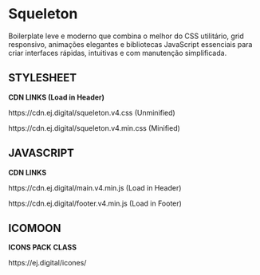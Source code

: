 # Squeleton
Boilerplate leve e moderno que combina o melhor do CSS utilitário, grid responsivo, animações elegantes e bibliotecas JavaScript essenciais para criar interfaces rápidas, intuitivas e com manutenção simplificada.

<h2>STYLESHEET</h2>
<p><strong>CDN LINKS (Load in Header)</strong></p>
<p>https://cdn.ej.digital/squeleton.v4.css (Unminified)</p>
<p>https://cdn.ej.digital/squeleton.v4.min.css (Minified)</p>

<h2>JAVASCRIPT</h2>
<p><strong>CDN LINKS</strong></p>
<p>https://cdn.ej.digital/main.v4.min.js (Load in Header)</p>
<p>https://cdn.ej.digital/footer.v4.min.js (Load in Footer)</p>

<h2>ICOMOON</h2>
<p><strong>ICONS PACK CLASS</strong></p>
<p>https://ej.digital/icones/</p>
